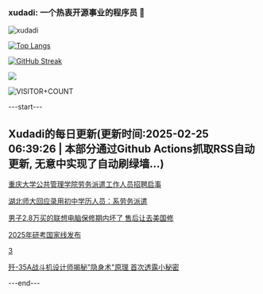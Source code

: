 ### xudadi: 一个热衷开源事业的程序员 👋

![xudadi](https://github-readme-stats-git-masterorgs-github-readme-stats-team.vercel.app/api?username=xudadi)

[![Top Langs](https://github-readme-stats.vercel.app/api/top-langs/?username=xudadi)](https://github.com/anuraghazra/github-readme-stats)

[![GitHub Streak](https://streak-stats.demolab.com?user=xudadi&locale=zh_Hans)](https://git.io/streak-stats)

![](https://raw.githubusercontent.com/xudadi/xudadi/main/assets/github-contribution-grid-snake.svg)

![VISITOR+COUNT](https://komarev.com/ghpvc/?username=xudadi&label=VISITOR+COUNT)


---start---

## Xudadi的每日更新(更新时间:2025-02-25 06:39:26 | 本部分通过Github Actions抓取RSS自动更新, 无意中实现了自动刷绿墙...)

[重庆大学公共管理学院劳务派遣工作人员招聘启事](https://www.gongkaoleida.com/article/2299038)

[湖北师大回应录用初中学历人员：系劳务派遣](https://m.163.com/news/article/JP69OF9V0001899O.html)

[男子2.8万买的联想电脑保修期内坏了 售后让去美国修](https://m.163.com/news/article/JP666S600530WJTO.html)

[2025年研考国家线发布](https://m.163.com/news/article/JP645C550001899O.html)

[3](https://m.163.com/touch/news/sub/domestic)

[歼-35A战斗机设计师揭秘"隐身术"原理 首次透露小秘密](https://m.163.com/news/article/JP62OVUK055040N3.html)

---end---

